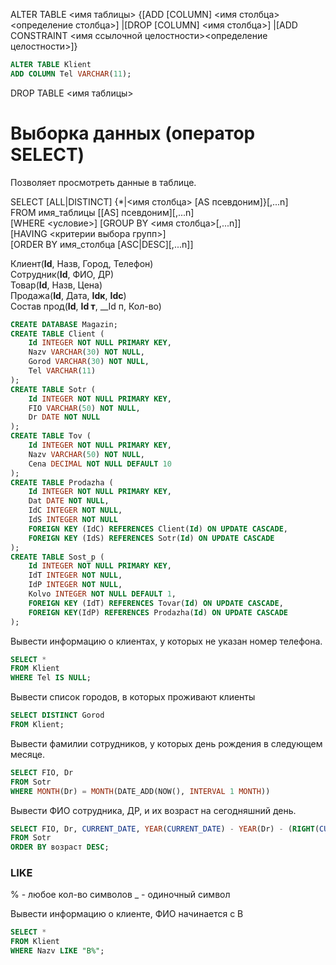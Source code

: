 ALTER TABLE <имя таблицы>
{[ADD [COLUMN] <имя столбца><определение столбца>]
|[DROP [COLUMN] <имя столбца>]
|[ADD CONSTRAINT <имя ссылочной целостности><определение целостности>]}

```sql
ALTER TABLE Klient
ADD COLUMN Tel VARCHAR(11);
```

DROP TABLE <имя таблицы>

# Выборка данных (оператор SELECT)

Позволяет просмотреть данные в таблице.

SELECT [ALL|DISTINCT] {*|<имя столбца> [AS псевдоним]}[,...n] \
FROM имя_таблицы [[AS] псевдоним][,...n] \
[WHERE <условие>]
[GROUP BY <имя столбца>[,...n]] \
[HAVING <критерии выбора групп>] \
[ORDER BY имя_столбца [ASC|DESC][,...n]]

Клиент(__Id__, Назв, Город, Телефон) \
Сотрудник(__Id__, ФИО, ДР) \
Товар(__Id__, Назв, Цена) \
Продажа(__Id__, Дата, __Idк__, __Idс__) \
Состав прод(__Id__, __Id т__, __Id п, Кол-во)

```sql
CREATE DATABASE Magazin;
CREATE TABLE Client (
    Id INTEGER NOT NULL PRIMARY KEY,
    Nazv VARCHAR(30) NOT NULL,
    Gorod VARCHAR(30) NOT NULL,
    Tel VARCHAR(11)
);
CREATE TABLE Sotr (
    Id INTEGER NOT NULL PRIMARY KEY,
    FIO VARCHAR(50) NOT NULL,
    Dr DATE NOT NULL
);
CREATE TABLE Tov (
    Id INTEGER NOT NULL PRIMARY KEY,
    Nazv VARCHAR(50) NOT NULL,
    Cena DECIMAL NOT NULL DEFAULT 10
);
CREATE TABLE Prodazha (
    Id INTEGER NOT NULL PRIMARY KEY,
    Dat DATE NOT NULL,
    IdC INTEGER NOT NULL,
    IdS INTEGER NOT NULL 
    FOREIGN KEY (IdC) REFERENCES Client(Id) ON UPDATE CASCADE,
    FOREIGN KEY (IdS) REFERENCES Sotr(Id) ON UPDATE CASCADE
);
CREATE TABLE Sost_p (
    Id INTEGER NOT NULL PRIMARY KEY,
    IdT INTEGER NOT NULL,
    IdP INTEGER NOT NULL,
    Kolvo INTEGER NOT NULL DEFAULT 1,
    FOREIGN KEY (IdT) REFERENCES Tovar(Id) ON UPDATE CASCADE,
    FOREIGN KEY(IdP) REFERENCES Prodazha(Id) ON UPDATE CASCADE
);
```

Вывести информацию о клиентах, у которых не указан номер телефона.
```sql
SELECT *
FROM Klient
WHERE Tel IS NULL;
```

Вывести список городов, в которых проживают клиенты
```sql
SELECT DISTINCT Gorod
FROM Klient;
```

Вывести фамилии сотрудников, у которых день рождения в следующем месяце.
```sql
SELECT FIO, Dr
FROM Sotr
WHERE MONTH(Dr) = MONTH(DATE_ADD(NOW(), INTERVAL 1 MONTH))
```

Вывести ФИО сотрудника, ДР, и их возраст на сегодняшний день.

```sql
SELECT FIO, Dr, CURRENT_DATE, YEAR(CURRENT_DATE) - YEAR(Dr) - (RIGHT(CURRENT_DATE, 5) < RIGHT(Dr, 5)) AS Age
FROM Sotr
ORDER BY возраст DESC;
```

### LIKE

% - любое кол-во символов
_ - одиночный символ

Вывести информацию о клиенте, ФИО начинается с В

```sql
SELECT *
FROM Klient
WHERE Nazv LIKE "В%";
```

